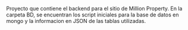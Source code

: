Proyecto que contiene el backend para el sitio de Million Property.
En la carpeta BD, se encuentran los script iniciales para la base de datos en mongo y la informacion en JSON de las tablas utilizadas. 
